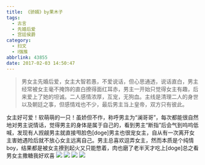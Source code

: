 ```yaml
---
title: 《骄婿》by果木子
tags:
  - 古言
  - 先婚后爱
  - 宫廷侯爵
category:
  - 扫文
  - Ⅰ强推
abbrlink: 43855
date: 2017-02-03 14:50:47
---
```

<meta name="referrer" content="no-referrer" />

> 男女主先婚后爱，女主大智若愚，不爱说话，但心思通透，说话直白，男主经常被女主毫不掩饰的直白撩得面红耳赤，男主一开始只觉得女主有趣，后来爱上了她的坦诚。二人感情浓厚，互宠，无狗血。主线是清理二人的身世以及朝廷之事，但感情戏也不少，最后男主当上皇帝，双方只有彼此。
<!-- more -->

女主好可爱！软萌萌的一只！虽娇但不作，称呼男主为“澜哥哥”，每次都能很自然地对男主说情话，觉得男主的身体是属于自己的，看到男主“断指”后会气到呜呜低喊，发现有人觊觎男主就直接甩脸色[doge]男主也很宠女主，自从有一次离开女主害她遇险后就不放心女主远离自己。男主总喜欢逗弄女主，然而本质是个纯情boy，结果都是被女主撩到起火又只能憋着，肉也磨了老半天才吃上[doge]总之看男女主撒糖我好欢喜
![](https://wx4.sinaimg.cn/mw690/0069kFhhgy1fccmkhqkv0j30qo1bf7eq.jpg)
![](https://wx4.sinaimg.cn/mw690/0069kFhhgy1fccmkd539rj30qo1bfqbn.jpg)
![](https://wx2.sinaimg.cn/mw690/0069kFhhgy1fccmkbifhuj30qo1bfqbk.jpg)
![](https://wx3.sinaimg.cn/mw690/0069kFhhgy1fccmkejtajj30qo1bf46k.jpg)